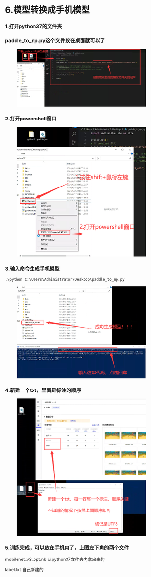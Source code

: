 # 6.模型转换成手机模型



### 1.打开python37的文件夹  &#x20;

### paddle\_to\_np.py这个文件放在桌面就可以了



<figure><img src="../../.gitbook/assets/CB$Z%%Q6}}@{UZKY~_%Z[}I (1).png" alt=""><figcaption></figcaption></figure>





### 2.打开powershell窗口

<figure><img src="../../.gitbook/assets/XRL_Z5&#x60;)4J1@VJY{LZTSMKM (2).png" alt=""><figcaption></figcaption></figure>



### 3.输入命令生成手机模型

```python
.\python C:\Users\Administrator\Desktop\paddle_to_np.py
```

<figure><img src="../../.gitbook/assets/GH}IRKY_N~W$62LIG[P))PN.png" alt=""><figcaption></figcaption></figure>



### 4.新建一个txt，里面是标注的顺序

<figure><img src="../../.gitbook/assets/IX%7&#x60;7O(XR8SKWW(LU))5LR.png" alt=""><figcaption></figcaption></figure>



### 5.训练完成，可以放在手机内了，上图左下角的两个文件

mobilenet\_v3\_opt.nb  从python37文件夹内拿出来的

label.txt  自己新建的





